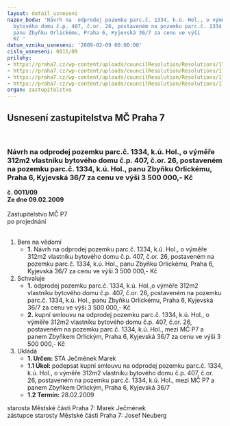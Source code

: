 ```yaml
---
layout: detail_usneseni
nazev_bodu: 'Návrh na  odprodej pozemku parc.č. 1334, k.ú. Hol., o výměře 312m2 vlastníku
  bytového domu č.p. 407, č.or. 26, postaveném na pozemku parc.č. 1334, k.ú. Hol.,
  panu Zbyňku Orlickému, Praha 6, Kyjevská 36/7 za cenu ve výši            3 500 000,-
  Kč '
datum_vzniku_usneseni: '2009-02-09 00:00:00'
cislo_usneseni: 0011/09
prilohy:
- https://praha7.cz/wp-content/uploads/councilResolution/Resolutions/17774/1-09-skmbt_60008111017580.tif
- https://praha7.cz/wp-content/uploads/councilResolution/Resolutions/17774/1-09-usnrada.doc
- https://praha7.cz/wp-content/uploads/councilResolution/Resolutions/17774/1-09-skmbt_60009012810250.tif
- https://praha7.cz/wp-content/uploads/councilResolution/Resolutions/17774/1-09-kupn%c3%ad_smlouvaorlick%c3%bdproraz.doc
organ: zastupitelstvo
---
```

<div id="ucUsn_pList" class="usn">
	<span><h2>Usnesení zastupitelstva MČ Praha 7 </h2>
<br></span><div class="standBody">
<span><h3>Návrh na  odprodej pozemku parc.č. 1334, k.ú. Hol., o výměře 312m2 vlastníku bytového domu č.p. 407, č.or. 26, postaveném na pozemku parc.č. 1334, k.ú. Hol., panu Zbyňku Orlickému, Praha 6, Kyjevská 36/7 za cenu ve výši            3 500 000,- Kč </h3></span><div class="center">
		<strong>č. 0011/09</strong><br>
	</div>
<div class="center">
		<strong>Ze dne 09.02.2009</strong><br><br>
	</div>Zastupitelstvo MČ P7<br> po projednání<br><br><ol>
<li>Bere na vědomí<ul><li>
<strong>1.</strong> Návrh na odprodej pozemku parc.č. 1334, k.ú. Hol., o výměře 312m2 vlastníku bytového domu č.p. 407, č.or. 26, postaveném na pozemku parc.č. 1334, k.ú. Hol., panu Zbyňku Orlickému, Praha 6, Kyjevská 36/7 za cenu ve výši                           3 500 000,- Kč </li></ul>
</li>
<li>Schvaluje<ul>
<li>
<strong>1.</strong> odprodej pozemku parc.č. 1334, k.ú. Hol.,o výměře 312m2 vlastníku bytového domu č.p. 407, č.or. 26, postaveném na pozemku parc.č. 1334, k.ú. Hol., panu Zbyňku Orlickému, Praha 6, Kyjevská 36/7 za cenu ve výši                                   3 500 000,- Kč </li>
<li>
<strong>2.</strong> kupní smlouvu na odprodej pozemku parc.č. 1334, k.ú. Hol., o výměře 312m2 vlastníku bytového domu č.p. 407, č.or. 26, postaveném na pozemku parc.č. 1334, k.ú. Hol., mezi MČ P7 a panem Zbyňkem Orlickým, Praha 6, Kyjevská 36/7 za cenu ve výši 3 500 000,- Kč          </li>
</ul>
</li>
<li>Ukládá<ul>
<li>
<strong>1. Určen: </strong>STA Ječmének Marek</li>
<li>
<strong>1.1 Úkol: </strong>podepsat kupní smlouvu na odprodej pozemku parc.č. 1334, k.ú. Hol., o výměře 312m2 vlastníku bytového domu č.p. 407, č.or. 26, postaveném na pozemku parc.č. 1334, k.ú. Hol., mezi MČ P7 a panem Zbyňkem Orlickým, Praha 6, Kyjevská 36/7  </li>
<li>
<strong>1.2 Termín: </strong>28.02.2009</li>
</ul>
</li>
</ol>starosta Městské části Praha 7: Marek Ječmének<br>zástupce starosty Městské části Praha 7: Josef Neuberg
</div>
</div>